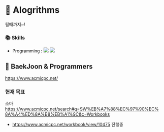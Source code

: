 # 📕 Alogrithms

될때까지~!

### 📚 Skills
+ Programming : <img src="https://img.shields.io/badge/Python-3776AB?style=flat&logo=Python&logoColor=white"> <img src="https://img.shields.io/badge/C++-00599C?style=flat&logo=cplusplus&logoColor=white"> 


## 📝 BaekJoon & Programmers
https://www.acmicpc.net/

### 현재 목표
소마 
https://www.acmicpc.net/search#q=SW%EB%A7%88%EC%97%90%EC%8A%A4%ED%8A%B8%EB%A1%9C&c=Workbooks

* https://www.acmicpc.net/workbook/view/10475 진행중